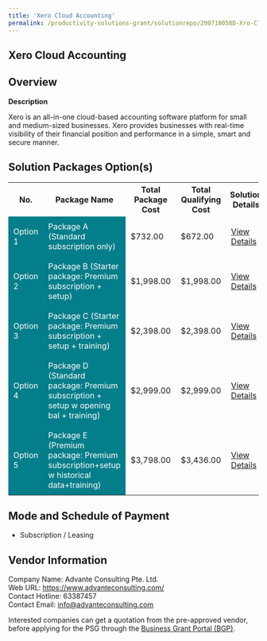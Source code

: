 ```yaml
---
title: 'Xero Cloud Accounting'
permalink: /productivity-solutions-grant/solutionrepo/200718058D-Xro-Cloud-ACC-G
---
```


## Xero Cloud Accounting

## Overview

**Description**

Xero is an all-in-one cloud-based accounting software platform for small and medium-sized businesses. Xero provides businesses with real-time visibility of their financial position and performance in a simple, smart and secure manner.

## Solution Packages Option(s)

<table>
<tr>
<th><b>No.</b></th>
<th><b>Package Name</b></th>
<th><b>Total Package Cost</b></th>
<th><b>Total Qualifying Cost</b></th>
<th><b>Solution Details</b></th>
</tr>
<tr>
<td style='padding: 10px; background-color: #037E8A; color: #FFFFFF;'>Option 1</td>
<td style='padding: 10px; background-color: #037E8A; color: #FFFFFF;'>Package A (Standard subscription only)</td>
<td style='padding: 10px;'>$732.00</td>
<td style='padding: 10px;'>$672.00</td>
<td style='padding: 10px;'><a href='/images/psg/200718058D_20240189_19122024_Desensitised_Annex3_Part1.pdf' target='_blank'>View Details</a></td>
</tr>
<tr>
<td style='padding: 10px; background-color: #037E8A; color: #FFFFFF;'>Option 2</td>
<td style='padding: 10px; background-color: #037E8A; color: #FFFFFF;'>Package B (Starter package: Premium subscription + setup)</td>
<td style='padding: 10px;'>$1,998.00</td>
<td style='padding: 10px;'>$1,998.00</td>
<td style='padding: 10px;'><a href='/images/psg/200718058D_20240189_19122024_Desensitised_Annex3_Part2.pdf' target='_blank'>View Details</a></td>
</tr>
<tr>
<td style='padding: 10px; background-color: #037E8A; color: #FFFFFF;'>Option 3</td>
<td style='padding: 10px; background-color: #037E8A; color: #FFFFFF;'>Package C (Starter package: Premium subscription + setup + training)</td>
<td style='padding: 10px;'>$2,398.00</td>
<td style='padding: 10px;'>$2,398.00</td>
<td style='padding: 10px;'><a href='/images/psg/200718058D_20240189_19122024_Desensitised_Annex3_Part3.pdf' target='_blank'>View Details</a></td>
</tr>
<tr>
<td style='padding: 10px; background-color: #037E8A; color: #FFFFFF;'>Option 4</td>
<td style='padding: 10px; background-color: #037E8A; color: #FFFFFF;'>Package D (Standard package: Premium subscription + setup w opening bal + training)</td>
<td style='padding: 10px;'>$2,999.00</td>
<td style='padding: 10px;'>$2,999.00</td>
<td style='padding: 10px;'><a href='/images/psg/200718058D_20240189_19122024_Desensitised_Annex3_Part4.pdf' target='_blank'>View Details</a></td>
</tr>
<tr>
<td style='padding: 10px; background-color: #037E8A; color: #FFFFFF;'>Option 5</td>
<td style='padding: 10px; background-color: #037E8A; color: #FFFFFF;'>Package E (Premium package: Premium subscription+setup w historical data+training)</td>
<td style='padding: 10px;'>$3,798.00</td>
<td style='padding: 10px;'>$3,436.00</td>
<td style='padding: 10px;'><a href='/images/psg/200718058D_20240189_19122024_Desensitised_Annex3_Part5.pdf' target='_blank'>View Details</a></td>
</tr>
</table>

## Mode and Schedule of Payment

 - Subscription / Leasing

## Vendor Information

 Company Name: Advante Consulting Pte. Ltd.<br>Web URL: https://www.advanteconsulting.com/<br>Contact Hotline: 63387457<br>Contact Email: info@advanteconsulting.com

Interested companies can get a quotation from the pre-approved vendor, before applying for the PSG through the <a href='https://www.businessgrants.gov.sg/' target='_blank' rel='noopener'>Business Grant Portal (BGP)</a>.

<script src="/jquery/resize-tables.js"></script>
